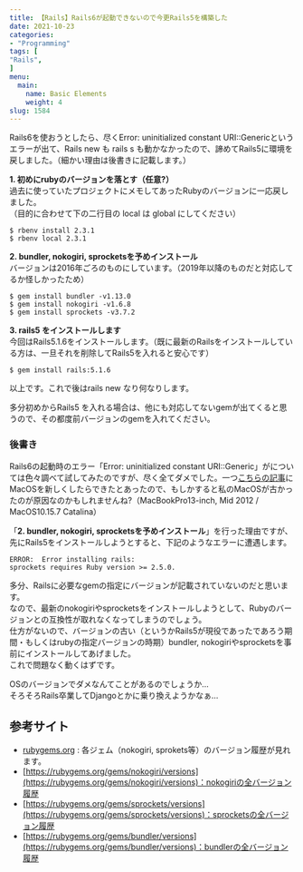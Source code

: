 ```yaml
---
title: 【Rails】Rails6が起動できないので今更Rails5を構築した
date: 2021-10-23
categories:
- "Programming"
tags: [
"Rails",
]
menu:
  main:
    name: Basic Elements
    weight: 4
slug: 1584
---
```


Rails6を使おうとしたら、尽くError: uninitialized constant URI::Genericというエラーが出て、Rails new も rails s も動かなかったので、諦めてRails5に環境を戻しました。（細かい理由は後書きに記載します。）

**1\. 初めにrubyのバージョンを落とす（任意?）**  
過去に使っていたプロジェクトにメモしてあったRubyのバージョンに一応戻しました。  
（目的に合わせて下の二行目の local は global にしてください）

```
$ rbenv install 2.3.1
$ rbenv local 2.3.1
```


**2\. bundler, nokogiri, sprocketsを予めインストール**  
バージョンは2016年ごろのものにしています。（2019年以降のものだと対応してるか怪しかったため）

```
$ gem install bundler -v1.13.0
$ gem install nokogiri -v1.6.8
$ gem install sprockets -v3.7.2
```

**3\. rails5 をインストールします**  
今回はRails5.1.6をインストールします。（既に最新のRailsをインストールしている方は、一旦それを削除してRails5を入れると安心です）

```
$ gem install rails:5.1.6
```

以上です。これで後はrails new なり何なりします。

多分初めからRails5 を入れる場合は、他にも対応してないgemが出てくると思うので、その都度前バージョンのgemを入れてください。

### 後書き

Rails6の起動時のエラー「Error: uninitialized constant URI::Generic」がについては色々調べて試してみたのですが、尽く全てダメでした。一つ[こちらの記事](https://teratail.com/questions/237985)にMacOSを新しくしたらできたとあったので、もしかすると私のMacOSが古かったのが原因なのかもしれませんね?（MacBookPro13-inch, Mid 2012 / MacOS10.15.7 Catalina）

「**2\. bundler, nokogiri, sprocketsを予めインストール**」を行った理由ですが、先にRails5をインストールしようとすると、下記のようなエラーに遭遇します。

```
ERROR:  Error installing rails:
sprockets requires Ruby version >= 2.5.0.
```

多分、Railsに必要なgemの指定にバージョンが記載されていないのだと思います。  
なので、最新のnokogiriやsprocketsをインストールしようとして、Rubyのバージョンとの互換性が取れなくなってしまうのでしょう。  
仕方がないので、バージョンの古い（というかRails5が現役であったであろう期間・もしくはrubyの指定バージョンの時期）bundler, nokogiriやsprocketsを事前にインストールしてあげました。  
これで問題なく動くはずです。

OSのバージョンでダメなんてことがあるのでしょうか…  
そろそろRails卒業してDjangoとかに乗り換えようかなぁ…

## 参考サイト

-   [rubygems.org](http://rubygems.org) : 各ジェム（nokogiri, sprokets等）のバージョン履歴が見れます。
-   [https://rubygems.org/gems/nokogiri/versions](https://rubygems.org/gems/nokogiri/versions)：nokogiriの全バージョン履歴
-   [https://rubygems.org/gems/sprockets/versions](https://rubygems.org/gems/sprockets/versions)：sprocketsの全バージョン履歴
-   [https://rubygems.org/gems/bundler/versions](https://rubygems.org/gems/bundler/versions)：bundlerの全バージョン履歴